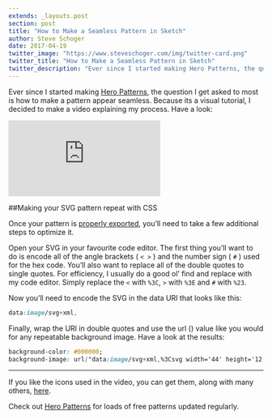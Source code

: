 ```yaml
---
extends: _layouts.post
section: post
title: "How to Make a Seamless Pattern in Sketch"
author: Steve Schoger
date: 2017-04-19
twitter_image: "https://www.steveschoger.com/img/twitter-card.png"
twitter_title: "How to Make a Seamless Pattern in Sketch"
twitter_description: "Ever since I started making Hero Patterns, the question I get asked to most is how to make a pattern appear seamless. Because its a visual tutorial, I decided to make a video explaining my process."
---
```



Ever since I started making [Hero Patterns](http://www.heropatterns.com), the question I get asked to most is how to make a pattern appear seamless. Because its a visual tutorial, I decided to make a video explaining my process. Have a look:

<div class="video-embed">
	<iframe src="https://player.vimeo.com/video/213873355" frameborder="0" webkitallowfullscreen mozallowfullscreen allowfullscreen></iframe>
</div>

##Making your SVG pattern repeat with CSS

Once your pattern is [properly exported](/2017/03/20/my-workflow-for-exporting-cleaner-svg-icons-in-sketch), you’ll need to take a few additional steps to optimize it. 

Open your SVG in your favourite code editor. The first thing you’ll want to do is encode all of the angle brackets ( `< >` )  and the number sign ( `#` ) used for the hex code. You’ll also want to replace all of the double quotes to single quotes. For efficiency, I usually do a good ol’ find and replace with my code editor. Simply replace the `<` with `%3C`, `>` with `%3E` and `#` with `%23`.  

Now you’ll need to encode the SVG in the data URI that looks like this: 

```css
data:image/svg+xml,
```

Finally, wrap the URI in double quotes and use the url () value like you would for any repeatable background image. Have a look at the results: 

```css
background-color: #000000;
background-image: url("data:image/svg+xml,%3Csvg width='44' height='12' viewBox='0 0 44 12' xmlns='http://www.w3.org/2000/svg'%3E%3Cpath d='M20 12v-2L0 0v10l4 2h16zm18 0l4-2V0L22 10v2h16zM20 0v8L4 0h16zm18 0L22 8V0h16z' fill='%23FFFFFF' fill-rule='evenodd'/%3E%3C/svg%3E");
```

---

If you like the icons used in the video, you can get them, along with many others, [here](http://www.heroicons.com).

Check out [Hero Patterns](http://www.heropatterns.com) for loads of free patterns updated regularly. 